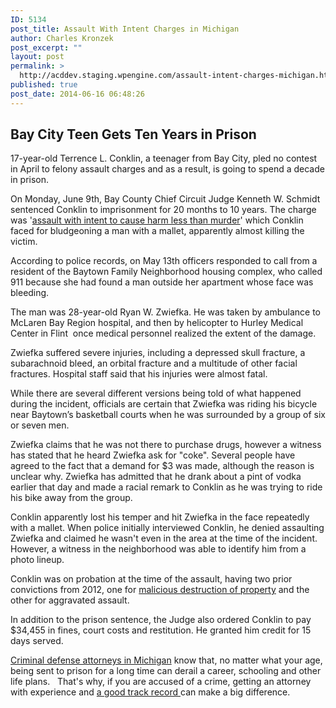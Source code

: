 ```yaml
---
ID: 5134
post_title: Assault With Intent Charges in Michigan
author: Charles Kronzek
post_excerpt: ""
layout: post
permalink: >
  http://acddev.staging.wpengine.com/assault-intent-charges-michigan.html
published: true
post_date: 2014-06-16 06:48:26
---
```

<h2><b>Bay City Teen Gets Ten Years in Prison</b></h2>
17-year-old Terrence L. Conklin, a teenager from Bay City, pled no contest in April to felony assault charges and as a result, is going to spend a decade in prison.

On Monday, June 9th, Bay County Chief Circuit Judge Kenneth W. Schmidt sentenced Conklin to imprisonment for 20 months to 10 years. The charge was '<a href="http://acddev.staging.wpengine.com/assault-charges.html" target="_blank">assault with intent to cause harm less than murder</a>' which Conklin faced for bludgeoning a man with a mallet, apparently almost killing the victim.

According to police records, on May 13th officers responded to call from a resident of the Baytown Family Neighborhood housing complex, who called 911 because she had found a man outside her apartment whose face was bleeding.

The man was 28-year-old Ryan W. Zwiefka. He was taken by ambulance to McLaren Bay Region hospital, and then by helicopter to Hurley Medical Center in Flint  once medical personnel realized the extent of the damage.

Zwiefka suffered severe injuries, including a depressed skull fracture, a subarachnoid bleed, an orbital fracture and a multitude of other facial fractures. Hospital staff said that his injuries were almost fatal.

While there are several different versions being told of what happened during the incident, officials are certain that Zwiefka was riding his bicycle near Baytown’s basketball courts when he was surrounded by a group of six or seven men.

Zwiefka claims that he was not there to purchase drugs, however a witness has stated that he heard Zwiefka ask for "coke". Several people have agreed to the fact that a demand for $3 was made, although the reason is unclear why. Zwiefka has admitted that he drank about a pint of vodka earlier that day and made a racial remark to Conklin as he was trying to ride his bike away from the group.

Conklin apparently lost his temper and hit Zwiefka in the face repeatedly with a mallet. When police initially interviewed Conklin, he denied assaulting Zwiefka and claimed he wasn't even in the area at the time of the incident. However, a witness in the neighborhood was able to identify him from a photo lineup.

Conklin was on probation at the time of the assault, having two prior convictions from 2012, one for <a href="http://acddev.staging.wpengine.com/michigan-malicious-destruction-property-lawyers-malicious-destruction-lawyers.html" target="_blank">malicious destruction of property</a> and the other for aggravated assault.

In addition to the prison sentence, the Judge also ordered Conklin to pay $34,455 in fines, court costs and restitution. He granted him credit for 15 days served.

<a href="http://acddev.staging.wpengine.com/trial-attorneys.html" target="_blank">Criminal defense attorneys in Michigan</a> know that, no matter what your age, being sent to prison for a long time can derail a career, schooling and other life plans.   That's why, if you are accused of a crime, getting an attorney with experience and <a href="http://acddev.staging.wpengine.com/proven-results.html" target="_blank">a good track record </a>can make a big difference.

&nbsp;